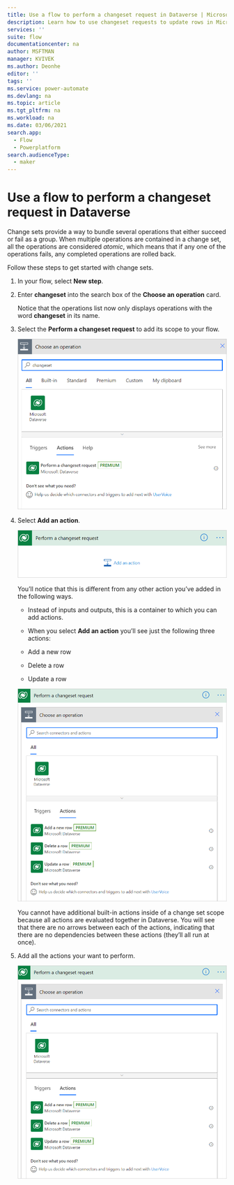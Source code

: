 ```yaml
---
title: Use a flow to perform a changeset request in Dataverse | Microsoft Docs
description: Learn how to use changeset requests to update rows in Microsoft Dataverse with flows.  
services: ''
suite: flow
documentationcenter: na
author: MSFTMAN
manager: KVIVEK
ms.author: Deonhe
editor: ''
tags: ''
ms.service: power-automate
ms.devlang: na
ms.topic: article
ms.tgt_pltfrm: na
ms.workload: na
ms.date: 03/06/2021
search.app: 
  - Flow
  - Powerplatform
search.audienceType: 
  - maker
---
```



# Use a flow to perform a changeset request in Dataverse

Change sets provide a way to bundle several operations that either succeed or fail as a group. When multiple operations are contained in a change set, all the operations are considered *atomic*, which means that if any one of the operations fails, any completed operations are rolled back.

Follow these steps to get started with change sets.

1. In your flow, select **New step**.
1. Enter **changeset** into the search box of the **Choose an operation** card.
   
   Notice that the operations list now only displays operations with the word **changeset** in its name.
1. Select the **Perform a changeset request** to add its scope to your flow.

   ![Change set request action](../media/dataverse-how-tos/change-set-1.png)
1. Select **Add an action**.

   ![Add an action](../media/dataverse-how-tos/change-set-2.png)


    You’ll notice that this is different from any other action you’ve added in the following ways.

    - Instead of inputs and outputs, this is a container to which you can add actions.

    - When you select **Add an action** you’ll see just the following three actions:

    - Add a new row

    - Delete a row

    - Update a row

    ![The three actions for the perform a changeset scope](../media/dataverse-how-tos/change-set-3.png)

    You cannot have additional built-in actions inside of a change set scope because all actions are evaluated together in Dataverse. You will see that there are no arrows between each of the actions, indicating that there are no dependencies between these actions (they’ll all run at once).

1. Add all the actions your want to perform.

   ![Executes a changeset scope](../media/dataverse-how-tos/change-set-3.png)
